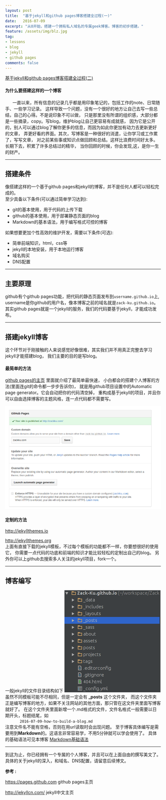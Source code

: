 ```yaml
---
layout: post
title:  "基于jekyll和github pages博客搭建全过程(一)"
date:   2016-07-09
excerpt: "从0开始，搭建一个拥有私人域名的专属geek博客。博客的初步搭建。"
feature: /assets/img/blz.jpg
tag:
- lessons 
- blog
- jekyll
- github pages
comments: false
---
```


[基于jekyll和github pages博客搭建全过程(二)](http://zackku.com/built-blog-2)  

#### 为什么要搭建这样的一个博客
 &nbsp;&nbsp;&nbsp;&nbsp;&nbsp;&nbsp;一直以来，所有信息的记录几乎都是用印象笔记的，包括工作的note、日常随手、一些学习记录。
这样导致一个问题，没有一个很好的地方让自己去写一些总结，自己的心得。不是说印象不可以做，
只是那里没有所谓的组织感，大部分都是一些摘录，copy。写blog，维护blog让自己更容易有成就感，
因为它是公开的，别人可以通过blog了解你更多的信息，而因为如此你更加有动力去更新更好的文章，
弄更好看的界面。其次，写博客是一种很好的消遣，让你学习或工作累了，写写文章，
对之前某些事或知识点做回顾和总结。这样比浪费时间好太多。长期下去，积累了许多总结过的精华，
当你回顾的时候，你会发现,这，是你一生的财产。

-------------

## 搭建条件
像搭建这样的一个基于github pages和jekyll的博客，并不是任何人都可以轻松完成的。  
至少具备以下条件(可以通过简单学习达到):  

- git的基本使用，用于代码的上传下载
- github的基本使用，用于部署静态页面的blog
- Markdown的基本语法，用于编写格式可控的博客

如果想要更加个性高效的维护开发，需要以下条件(可选):  

- 简单前端知识，html，css等
- jekyll的本地安装，用于本地运行博客
- 域名购买
- DNS配置

----------

## 主要原理
github有个github pages功能，把代码的静态页面发布到`username.github.io`上,
username是你github的用户名，像本博客之前的域名就是`zack-ku.github.io`。
其实github pages就是一个jekyll的服务，我们的代码要基于jekyll，才能成功发布。

----------

## 搭建jekyll博客
这个环节对于刚接触的人来说感觉好像很难，其实我们并不用真正完整去学习jekyll才能搭建blog，
我们主要的目的是写blog。  

#### 最简单的方法
[github pages的主页](https://pages.github.com) 里面就介绍了最简单最快速，
小白都会的搭建个人博客的方法(里面连git的命令都一步步告诉你)，
就是用github项目设置中的Automatic page generator。它会自动把你的代码清空掉，
重构成基于jekyll的项目，并且你可以自由选择博客的主题风格，连一点代码都不需要写。

![github setting](/assets/img/githubpages.png)

#### 定制的方法
<http://jekyllthemes.io>   
  
<http://jekyllthemes.org>     
上面有直接下载的jekyll模板，不过每个模板的功能都不一样，你要想很好的使用它，
你需要一点代码的功底和前端的知识才能比较轻松的定制出自己的blog。
另外你可以上github去搜索多人关注的jekyll项目，fork一个。

------------------------------------

## 博客编写
一般jekyll的文件目录结构如下
![folder of jekyll](/assets/img/folder-of-jekyll.png)
虽然不同模板可能不尽相同，但是一定会有 **_posts** 这个文件夹，
而这个文件夹正是编写博客的地方，如果不关注网站的其他方面，那只管在这文件夹里面写博客就好了。
在这个文件夹里面新增一个.md格式的文件，文件名格式一般需要以日期开头，标题结尾，如  
&nbsp;&nbsp;&nbsp;&nbsp;&nbsp;&nbsp;&nbsp;&nbsp;&nbsp;&nbsp;&nbsp;&nbsp;`2016-07-09-how-to-build-a-blog.md`  
注意文件名不能有空格，否则在用url读取时会出现问题。
至于博客具体编写是需要用到**Markdown**的。这语言非常容易学，不用5分钟就可以学会使用了。
具体的基础语法可见本博客 [Markdown基础语法](zackku.com/Markdown/ "点击打开")

------------------------------------
到这为止，你已经拥有一个专属的个人博客，并且可以在上面自由的撰写美文了。  
具体的关于jekyll的深入，和域名、DNS配置，请留意后续博文。  

**参考 :**  


<https://pages.github.com>  github pages主页

<http://jekyllcn.com/>  jekyll中文主页
